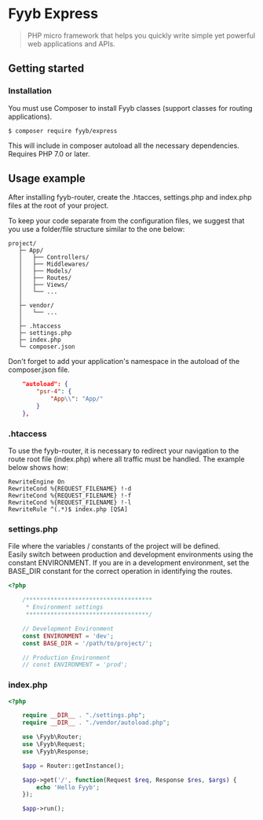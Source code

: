 # Fyyb Express

> PHP micro framework that helps you quickly write simple yet powerful web applications and APIs.

## Getting started

### Installation

You must use Composer to install Fyyb classes (support classes for routing applications).

```
$ composer require fyyb/express
```

This will include in composer autoload all the necessary dependencies.  
Requires PHP 7.0 or later.

## Usage example

After installing fyyb-router, create the .htacces, settings.php and index.php files at the root of your project.

To keep your code separate from the configuration files, we suggest that you use a folder/file structure similar to the one below:

```
project/
   ├─ App/
   │   ├── Controllers/
   │   ├── Middlewares/
   │   ├── Models/
   │   ├── Routes/
   │   ├── Views/
   │   └── ...
   │
   ├─ vendor/
   │   └── ...
   │
   ├─ .htaccess
   ├─ settings.php
   ├─ index.php
   └─ composer.json
```

Don't forget to add your application's namespace in the autoload of the composer.json file.

```json
    "autoload": {
        "psr-4": {
            "App\\": "App/"
        }
    },
```

### .htaccess

To use the fyyb-router, it is necessary to redirect your navigation to the route root file (index.php) where all traffic must be handled.
The example below shows how:

```
RewriteEngine On
RewriteCond %{REQUEST_FILENAME} !-d
RewriteCond %{REQUEST_FILENAME} !-f
RewriteCond %{REQUEST_FILENAME} !-l
RewriteRule ^(.*)$ index.php [QSA]
```

### settings.php

File where the variables / constants of the project will be defined.  
Easily switch between production and development environments using the constant ENVIRONMENT. If you are in a development environment, set the BASE_DIR constant for the correct operation in identifying the routes.

```php
<?php

    /************************************
     * Environment settings
     ***********************************/

    // Development Environment
    const ENVIRONMENT = 'dev';
    const BASE_DIR = '/path/to/project/';

    // Production Environment
    // const ENVIRONMENT = 'prod';

```

### index.php

```php
<?php

    require __DIR__ . "./settings.php";
    require __DIR__ . "./vendor/autoload.php";

    use \Fyyb\Router;
    use \Fyyb\Request;
    use \Fyyb\Response;

    $app = Router::getInstance();

    $app->get('/', function(Request $req, Response $res, $args) {
        echo 'Hello Fyyb';
    });

    $app->run();
```
